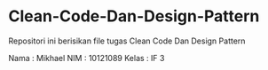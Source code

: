 # Clean-Code-Dan-Design-Pattern
Repositori ini berisikan file tugas Clean Code Dan Design Pattern

Nama  : Mikhael
NIM   : 10121089
Kelas : IF 3
